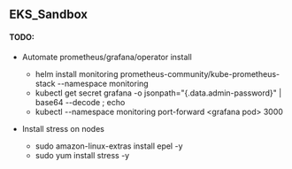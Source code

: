 ## EKS_Sandbox

#### TODO:
- Automate prometheus/grafana/operator install
    
    - helm install monitoring prometheus-community/kube-prometheus-stack --namespace monitoring
    - kubectl get secret grafana -o jsonpath="{.data.admin-password}" | base64 --decode ; echo
    - kubectl --namespace monitoring port-forward \<grafana pod\> 3000
    
- Install stress on nodes
    
    - sudo amazon-linux-extras install epel -y
    - sudo yum install stress -y
